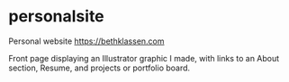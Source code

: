 # personalsite
Personal website https://bethklassen.com

Front page displaying an Illustrator graphic I made, with links to an About section, Resume, and projects or portfolio board.
